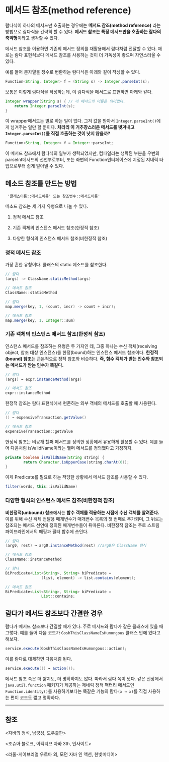 # 메서드 참조(method reference)

람다식이 하나의 메서드만 호출하는 경우에는 **메서드 참조(method reference)** 라는 방법으로 람다식을 간략히 할 수 있다. **메서드 참조는 특정 메서드만을 호출하는 람다의 축약형**이라고 생각할 수 있다.

메서드 참조를 이용하면 기존의 메서드 정의를 재활용해서 람다처럼 전달할 수 있다. 때로는 람다 표현식보다 메서드 참조를 사용하는 것이 더 가독성이 좋으며 자연스러울 수 있다.

예를 들어 문자열을 정수로 변환하는 람다식은 아래와 같이 작성할 수 있다.

```java
Function<String, Integer> f = (String s) -> Integer.parseInt(s);
```

보통은 이렇게 람다식을 작성하는데, 이 람다식을 메서드로 표현하면 아래와 같다.

```java
Integer wrapper(String s) { // 이 메서드의 이름은 의미없다.
    return Integer.parseInt(s);
}
```

이 wrapper메서드는 별로 하는 일이 없다. 그저 값을 받아서 `Integer.parseInt()`에게 넘겨주는 일만 할  뿐이다. **차라리 이 거추장스러운 메서드를 벗겨내고 `Integer.parseInt()`를 직접 호출하는 것이 낫지 않을까?**

```java
Function<String, Integer> f = Integer::parseInt;
```

이 메서드 참조에서 람다식의 일부가 생략되었지만, 컴파일러는 생략된 부분을 우변의 parseInt메서드의 선언부로부터, 또는 좌변의 Function인터페이스에 지정된 지네릭 타입으로부터 쉽게 알아낼 수 있다.

## 메소드 참조를 만드는 방법

```
 '클래스이름::메서드이름' 또는 참조변수::메서드이름'
```

메소드 참조는 세 가지 유형으로 나눌 수 있다.

1. 정적 메서드 참조

3. 기존 객체의 인스턴스 메서드 참조(한정적 참조)

2. 다양한 형식의 인스턴스 메서드 참조(비한정적 참조)

### 정적 메서드 참조

가장 흔한 유형이다. 클래스의 static 메소드를 참조한다.

```java
// 람다
(args) -> ClassName.staticMethod(args)

// 메서드 참조
ClassName::staticMethod
```

```java
// 람다
map.merge(key, 1, (count, incr) -> count + incr);

// 메서드 참조
map.merge(key, 1, Integer::sum)
```

### 기존 객체의 인스턴스 메서드 참조(한정적 참조)

인스턴스 메서드를 참조하는 유형은 두 가지인 데, 그중 하나는 수신 객체(receiving object, 참조 대상 인스턴스)를 한정(bound)하는 인스턴스 메서드 참조이다. **한정적(bound) 참조**는 근본적으로 정적 참조와 비슷하다. **즉, 함수 객체가 받는 인수와 참조되는 메서드가 받는 인수가 똑같다.**

```java
// 람다
(args) → expr.instanceMethod(args)

// 메서드 참조
expr::instanceMethod
```

한정적 참조는 람다 표현식에서 현존하는 외부 객체의 메서드를 호출할 때 사용된다.

```java
// 람다
() → expensiveTransaction.getValue()

// 메서드 참조
expensiveTransaction::getValue
```

한정적 참조는 비공개 헬퍼 메서드를 정의한 상황에서 유용하게 활용할 수 있다. 예를 들어 다음처럼 isValidName이라는 헬퍼 메서드를 정의했다고 가정하자.

```java
private boolean isValidName(String string) {
		return Character.isUpperCase(string.charAt(0));
}
```

이제 Predicate<String>를 필요로 하는 적당한 상황에서 메서드 참조를 사용할 수 있다.

```java
filter(words, this::isValidName)
```

### 다양한 형식의 인스턴스 메서드 참조(비한정적 참조)

**비한정적(unbound) 참조**에서는 **함수 객체를 적용하는 시점에 수신 객체를 알려준다.** 이를 위해 수신 객체 전달용 매개변수가 매개변수 목록의 첫 번째로 추가되며, 그 뒤로는 참조되는 메서드 선언에 정의된 매개변수들이 뒤따른다. 비한정적 참조는 주로 스트림 파이프라인에서의 매핑과 필터 함수에 쓰인다.

```java
// 람다
(arg0, rest) → arg0.instanceMethod(rest) //arg0은 ClassName 형식

// 메서드 참조
ClassName::instanceMethod
```

```java
// 람다
BiPredicate<List<String>, String> biPredicate = 
                (list, element) -> list.contains(element);

// 메서드 참조
BiPredicate<List<String>, String> biPredicate = 
                List::contains;
```
## 람다가 메서드 참조보다 간결한 경우

람다가 메서드 참조보다 간결할 때가 있다. 주로 메서드와 람다가 같은 클래스에 있을 때 그렇다. 예를 들어 다음 코드가 `GoshThisClassNameIsHumongous` 클래스 안에 있다고 해보자.

```java
service.execute(GoshThisClassNameIsHumongous::action);
```

이를 람다로 대체하면 다음처럼 된다.

```java
service.execute(() → action());
```

메서드 참조 쪽은 더 짧지도, 더 명확하지도 않다. 따라서 람다 쪽이 낫다. 같은 선상에서 `java.util.function` 패키지가 제공하는 제네릭 정적 팩터리 메서드인 `Function.identity()`를 사용하기보다는 똑같은 기능의 람다`(x → x)`를 직접 사용하는 편이 코드도 짧고 명확하다.

---

## 참조

<자바의 정석, 남궁성, 도우출판>

<조슈아 블로크, 이펙티브 자바 3th, 인사이트>

<라울-게이브리얼 우르마 외, 모던 자바 인 액션, 한빛미디어>
